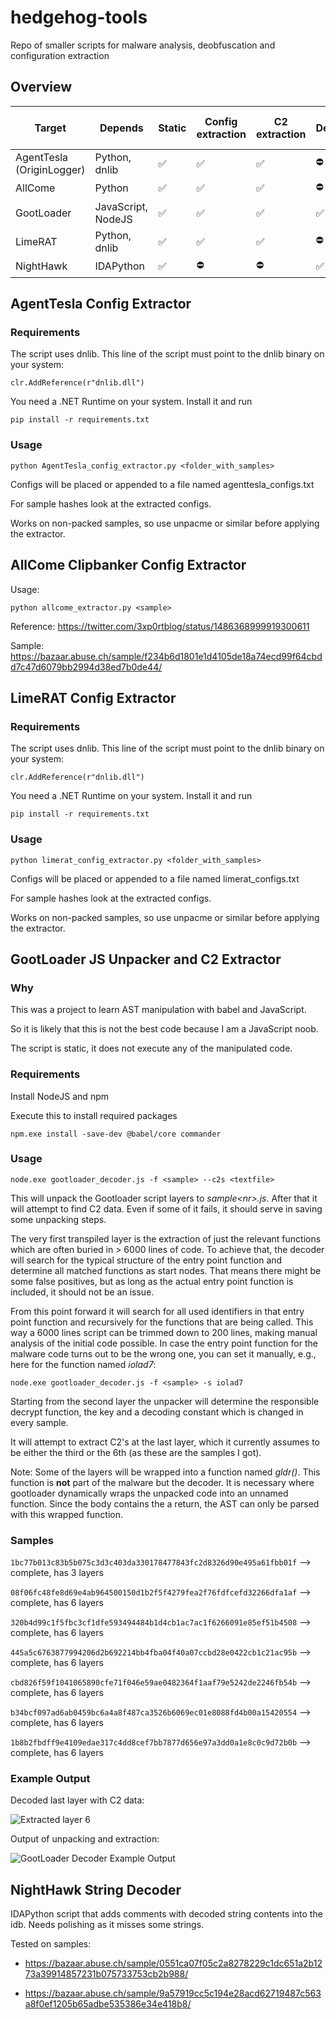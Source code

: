 # hedgehog-tools
 
Repo of smaller scripts for malware analysis, deobfuscation and configuration extraction

## Overview

| Target                    | Depends |   Static  | Config extraction | C2 extraction | Deobfuscation | Unpacking | Handles packed sample |
| ------------------------- | ---------------------- | --- | ----------------- | ------------- | ------------- | --------- | --------------------- |
| AgentTesla (OriginLogger) | Python, dnlib          |   ✅  | ✅                | ✅            | ⛔            | ⛔        | ⛔                    |
| AllCome                   | Python                 |   ✅  | ✅                | ✅            | ⛔            | ⛔        | ⛔                    |
| GootLoader                | JavaScript, NodeJS     |   ✅  | ✅                | ✅            | ✅            | ✅        | ✅                    |
| LimeRAT                   | Python, dnlib          |   ✅  | ✅                | ✅            | ⛔            | ⛔        | ⛔                    |
| NightHawk                 | IDAPython              |   ✅  | ⛔                | ⛔            | ✅            | ⛔        | ✅                    |

## AgentTesla Config Extractor

### Requirements

The script uses dnlib. This line of the script must point to the dnlib binary on your system:

`clr.AddReference(r"dnlib.dll")`

You need a .NET Runtime on your system. Install it and run

`pip install -r requirements.txt`

### Usage

`python AgentTesla_config_extractor.py <folder_with_samples>`

Configs will be placed or appended to a file named agenttesla_configs.txt

For sample hashes look at the extracted configs.

Works on non-packed samples, so use unpacme or similar before applying the extractor.

## AllCome Clipbanker Config Extractor

Usage:

`python allcome_extractor.py <sample>`
  
Reference: https://twitter.com/3xp0rtblog/status/1486368999919300611
  
Sample: https://bazaar.abuse.ch/sample/f234b6d1801e1d4105de18a74ecd99f64cbdd7c47d6079bb2994d38ed7b0de44/

## LimeRAT Config Extractor

### Requirements

The script uses dnlib. This line of the script must point to the dnlib binary on your system:

`clr.AddReference(r"dnlib.dll")`

You need a .NET Runtime on your system. Install it and run

`pip install -r requirements.txt`

### Usage

`python limerat_config_extractor.py <folder_with_samples>`

Configs will be placed or appended to a file named limerat_configs.txt

For sample hashes look at the extracted configs.

Works on non-packed samples, so use unpacme or similar before applying the extractor.

## GootLoader JS Unpacker and C2 Extractor

### Why

This was a project to learn AST manipulation with babel and JavaScript.

So it is likely that this is not the best code because I am a JavaScript noob.

The script is static, it does not execute any of the manipulated code.

### Requirements

Install NodeJS and npm

Execute this to install required packages

`npm.exe install -save-dev @babel/core commander`

### Usage

`node.exe gootloader_decoder.js -f <sample> --c2s <textfile>`

This will unpack the Gootloader script layers to _sample\<nr\>.js_. After that it will attempt to find C2 data. Even if some of it fails, it should serve in saving some unpacking steps.

The very first transpiled layer is the extraction of just the relevant functions which are often buried in > 6000 lines of code. To achieve that, the decoder will search for the typical structure of the entry point function and determine all matched functions as start nodes. That means there might be some false positives, but as long as the actual entry point function is included, it should not be an issue. 

From this point forward it will search for all used identifiers in that entry point function and recursively for the functions that are being called. This way a 6000 lines script can be trimmed down to 200 lines, making manual analysis of the initial code possible. In case the entry point function for the malware code turns out to be the wrong one, you can set it manually, e.g., here for the function named _iolad7_:

`node.exe gootloader_decoder.js -f <sample> -s iolad7`

Starting from the second layer the unpacker will determine the responsible decrypt function, the key and a decoding constant which is changed in every sample.

It will attempt to extract C2's at the last layer, which it currently assumes to be either the third or the 6th (as these are the samples I got).

Note: Some of the layers will be wrapped into a function named _gldr()_. This function is **not** part of the malware but the decoder. It is necessary where gootloader dynamically wraps the unpacked code into an unnamed function. Since the body contains the a return, the AST can only be parsed with this wrapped function.

### Samples 


`1bc77b013c83b5b075c3d3c403da330178477843fc2d8326d90e495a61fbb01f` --> complete, has 3 layers

`08f06fc48fe8d69e4ab964500150d1b2f5f4279fea2f76fdfcefd32266dfa1af` --> complete, has 6 layers

`320b4d99c1f5fbc3cf1dfe593494484b1d4cb1ac7ac1f6266091e85ef51b4508` --> complete, has 6 layers

`445a5c6763877994206d2b692214bb4fba04f40a07ccbd28e0422cb1c21ac95b` --> complete, has 6 layers

`cbd826f59f1041065890cfe71f046e59ae0482364f1aaf79e5242de2246fb54b` --> complete, has 6 layers

`b34bcf097ad6ab0459bc6a4a8f487ca3526b6069ec01e8088fd4b00a15420554` --> complete, has 6 layers

`1b8b2fbdff9e4109edae317c4dd8cef7bb7877d656e97a3dd0a1e8c0c9d72b0b` --> complete, has 6 layers

### Example Output

Decoded last layer with C2 data:

![Extracted layer 6](gootloader_decoded_c2layer.png)

Output of unpacking and extraction:

![GootLoader Decoder Example Output](gootloader_decoder_output.png)

## NightHawk String Decoder

IDAPython script that adds comments with decoded string contents into the idb. Needs polishing as it misses some strings.

Tested on samples:

* https://bazaar.abuse.ch/sample/0551ca07f05c2a8278229c1dc651a2b1273a39914857231b075733753cb2b988/

* https://bazaar.abuse.ch/sample/9a57919cc5c194e28acd62719487c563a8f0ef1205b65adbe535386e34e418b8/
